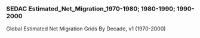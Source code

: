 ### SEDAC Estimated_Net_Migration_1970-1980; 1980-1990; 1990-2000
Global Estimated Net Migration Grids By Decade, v1 (1970-2000)

